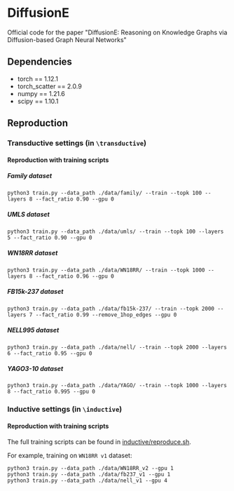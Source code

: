 # DiffusionE
Official code for the paper "DiffusionE: Reasoning on Knowledge Graphs via Diffusion-based Graph Neural Networks"


## Dependencies

- torch == 1.12.1
- torch_scatter == 2.0.9
- numpy == 1.21.6
- scipy == 1.10.1

## Reproduction

### Transductive settings (in `\transductive`)

#### Reproduction with training scripts

##### Family dataset

```
python3 train.py --data_path ./data/family/ --train --topk 100 --layers 8 --fact_ratio 0.90 --gpu 0
```

##### UMLS dataset
```
python3 train.py --data_path ./data/umls/ --train --topk 100 --layers 5 --fact_ratio 0.90 --gpu 0
```

##### WN18RR dataset
```
python3 train.py --data_path ./data/WN18RR/ --train --topk 1000 --layers 8 --fact_ratio 0.96 --gpu 0
```

##### FB15k-237 dataset
```
python3 train.py --data_path ./data/fb15k-237/ --train --topk 2000 --layers 7 --fact_ratio 0.99 --remove_1hop_edges --gpu 0
```

##### NELL995 dataset
```
python3 train.py --data_path ./data/nell/ --train --topk 2000 --layers 6 --fact_ratio 0.95 --gpu 0
```

##### YAGO3-10 dataset
```
python3 train.py --data_path ./data/YAGO/ --train --topk 1000 --layers 8 --fact_ratio 0.995 --gpu 0
```

### Inductive settings (in `\inductive`)

#### Reproduction with training scripts

The full training scripts can be found in [inductive/reproduce.sh](https://github.com/LARS-research/DiffusionE/blob/main/inductive/reproduce.sh).

For example, training on `WN18RR v1` dataset:

```
python3 train.py --data_path ./data/WN18RR_v2 --gpu 1
python3 train.py --data_path ./data/fb237_v1 --gpu 1
python3 train.py --data_path ./data/nell_v1 --gpu 4
```
